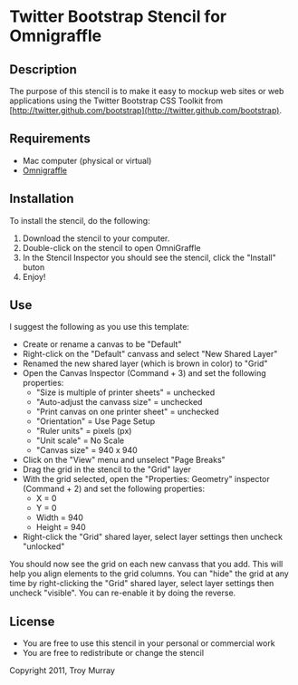 # Twitter Bootstrap Stencil for Omnigraffle #

## Description ##
The purpose of this stencil is to make it easy to mockup web sites or web applications using the Twitter Bootstrap CSS Toolkit from [http://twitter.github.com/bootstrap](http://twitter.github.com/bootstrap).

## Requirements ##
* Mac computer (physical or virtual)
* [Omnigraffle](http://www.omnigroup.com/products/omnigraffle/) 

## Installation ##
To install the stencil, do the following:

1. Download the stencil to your computer.
2. Double-click on the stencil to open OmniGraffle
3. In the Stencil Inspector you should see the stencil, click the "Install" buton
4. Enjoy!

## Use ##
I suggest the following as you use this template:

* Create or rename a canvas to be "Default"
* Right-click on the "Default" canvass and select "New Shared Layer"
* Renamed the new shared layer (which is brown in color) to "Grid"
* Open the Canvas Inspector (Command + 3) and set the following properties:
	* "Size is multiple of printer sheets" = unchecked
	* "Auto-adjust the canvass size" = unchecked
	* "Print canvas on one printer sheet" = unchecked
	* "Orientation" = Use Page Setup
	* "Ruler units" = pixels (px)
	* "Unit scale" = No Scale
	* "Canvas size" = 940 x 940
* Click on the "View" menu and unselect "Page Breaks"
* Drag the grid in the stencil to the "Grid" layer
* With the grid selected, open the "Properties: Geometry" inspector (Command + 2) and set the following properties:
	* X = 0
	* Y = 0
	* Width = 940
	* Height = 940
* Right-click the "Grid" shared layer, select layer settings then uncheck "unlocked"

You should now see the grid on each new canvass that you add.  This will help you align elements to the grid columns.  You can "hide" the grid at any time by right-clicking the "Grid" shared layer, select layer settings then uncheck "visible".  You can re-enable it by doing the reverse.

## License ##

* You are free to use this stencil in your personal or commercial work
* You are free to redistribute or change the stencil

Copyright 2011, Troy Murray

